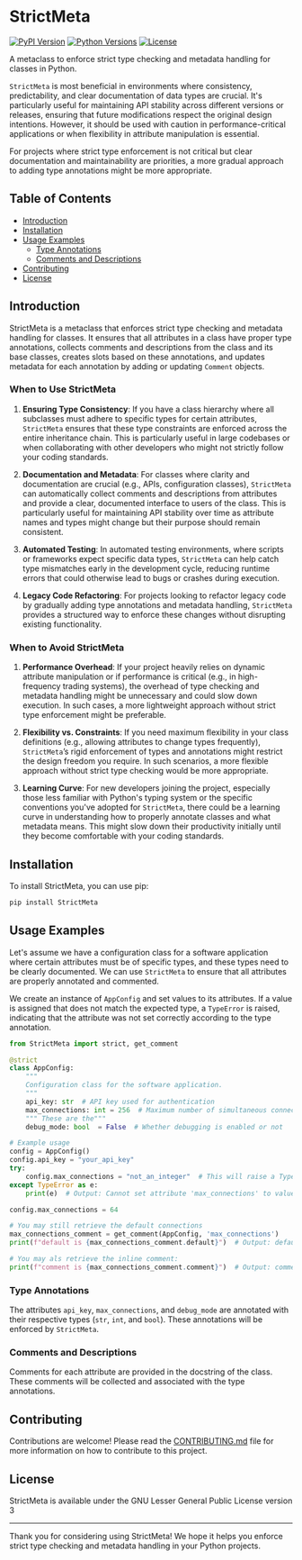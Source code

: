  # StrictMeta

[![PyPI Version](https://img.shields.io/pypi/v/StrictMeta)](https://pypi.org/project/StrictMeta/)
[![Python Versions](https://img.shields.io/pypi/pyversions/StrictMeta)](https://pypi.org/project/StrictMeta/)
[![License](https://img.shields.io/github/license/yourusername/StrictMeta)](https://github.com/Karsten-Merkle/StrictMeta/blob/main/lgpl-3.0.md)

A metaclass to enforce strict type checking and metadata handling for classes in Python.

`StrictMeta` is most beneficial in environments where consistency, predictability, and clear documentation of data types are crucial. It's particularly useful for maintaining API stability across different versions or releases, ensuring that future modifications respect the original design intentions. However, it should be used with caution in performance-critical applications or when flexibility in attribute manipulation is essential.

For projects where strict type enforcement is not critical but clear documentation and maintainability are priorities, a more gradual approach to adding type annotations might be more appropriate.

## Table of Contents
- [Introduction](#introduction)
- [Installation](#installation)
- [Usage Examples](#usage-examples)
  - [Type Annotations](#type-annotations)
  - [Comments and Descriptions](#comments-and-descriptions)
- [Contributing](#contributing)
- [License](#license)

## Introduction

StrictMeta is a metaclass that enforces strict type checking and metadata handling for classes. It ensures that all attributes in a class have proper type annotations, collects comments and descriptions from the class and its base classes, creates slots based on these annotations, and updates metadata for each annotation by adding or updating `Comment` objects.

### When to Use StrictMeta

1. **Ensuring Type Consistency**: If you have a class hierarchy where all subclasses must adhere to specific types for certain attributes, `StrictMeta` ensures that these type constraints are enforced across the entire inheritance chain. This is particularly useful in large codebases or when collaborating with other developers who might not strictly follow your coding standards.

2. **Documentation and Metadata**: For classes where clarity and documentation are crucial (e.g., APIs, configuration classes), `StrictMeta` can automatically collect comments and descriptions from attributes and provide a clear, documented interface to users of the class. This is particularly useful for maintaining API stability over time as attribute names and types might change but their purpose should remain consistent.

3. **Automated Testing**: In automated testing environments, where scripts or frameworks expect specific data types, `StrictMeta` can help catch type mismatches early in the development cycle, reducing runtime errors that could otherwise lead to bugs or crashes during execution.

4. **Legacy Code Refactoring**: For projects looking to refactor legacy code by gradually adding type annotations and metadata handling, `StrictMeta` provides a structured way to enforce these changes without disrupting existing functionality.

### When to Avoid StrictMeta

1. **Performance Overhead**: If your project heavily relies on dynamic attribute manipulation or if performance is critical (e.g., in high-frequency trading systems), the overhead of type checking and metadata handling might be unnecessary and could slow down execution. In such cases, a more lightweight approach without strict type enforcement might be preferable.

2. **Flexibility vs. Constraints**: If you need maximum flexibility in your class definitions (e.g., allowing attributes to change types frequently), `StrictMeta`’s rigid enforcement of types and annotations might restrict the design freedom you require. In such scenarios, a more flexible approach without strict type checking would be more appropriate.

3. **Learning Curve**: For new developers joining the project, especially those less familiar with Python's typing system or the specific conventions you've adopted for `StrictMeta`, there could be a learning curve in understanding how to properly annotate classes and what metadata means. This might slow down their productivity initially until they become comfortable with your coding standards.

## Installation

To install StrictMeta, you can use pip:

```bash
pip install StrictMeta
```

## Usage Examples


Let's assume we have a configuration class for a software application where certain attributes must be of specific types, and these types need to be clearly documented. We can use `StrictMeta` to ensure that all attributes are properly annotated and commented.

We create an instance of `AppConfig` and set values to its attributes. If a value is assigned that does not match the expected type, a `TypeError` is raised, indicating that the attribute was not set correctly according to the type annotation.


```python
from StrictMeta import strict, get_comment

@strict
class AppConfig:
    """
    Configuration class for the software application.
    """
    api_key: str  # API key used for authentication
    max_connections: int = 256  # Maximum number of simultaneous connections allowed
    """ These are the"""
    debug_mode: bool  = False  # Whether debugging is enabled or not

# Example usage
config = AppConfig()
config.api_key = "your_api_key"
try:
    config.max_connections = "not_an_integer"  # This will raise a TypeError
except TypeError as e:
    print(e)  # Output: Cannot set attribute 'max_connections' to value of type <class 'str'>. Expected type is <class 'int'>.

config.max_connections = 64

# You may still retrieve the default connections
max_connections_comment = get_comment(AppConfig, 'max_connections')
print(f"default is {max_connections_comment.default}")  # Output: default is 256

# You may als retrieve the inline comment:
print(f"comment is {max_connections_comment.comment}")  # Output: comment is Maximum number of simultaneous connections allowed

```

### Type Annotations

The attributes `api_key`, `max_connections`, and `debug_mode` are annotated with their respective types (`str`, `int`, and `bool`). These annotations will be enforced by `StrictMeta`.

### Comments and Descriptions

Comments for each attribute are provided in the docstring of the class. These comments will be collected and associated with the type annotations.

## Contributing

Contributions are welcome! Please read the [CONTRIBUTING.md](https://github.com/Karsten-Merkle/StrictMeta/blob/main/CONTRIBUTING.md) file for more information on how to contribute to this project.

## License

StrictMeta is available under the GNU Lesser General Public License version 3

---

Thank you for considering using StrictMeta! We hope it helps you enforce strict type checking and metadata handling in your Python projects.